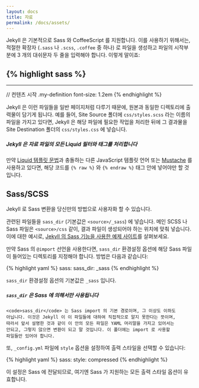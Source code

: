 ```yaml
---
layout: docs
title: 자료
permalink: /docs/assets/
---
```


Jekyll 은 기본적으로 Sass 와 CoffeeScript 를 지원합니다. 이를 사용하기 위해서는,
적절한 확장자 (`.sass` 나 `.scss`, `.coffee` 중 하나) 로 파일을 생성하고 파일의
시작부분에 3 개의 대쉬문자 두 줄을 입력해야 합니다. 이렇게 말이죠:

{% highlight sass %}
---
---

// 컨텐츠 시작
.my-definition
  font-size: 1.2em
{% endhighlight %}

Jekyll 은 이런 파일들을 일반 페이지처럼 다루기 때문에, 원본과 동일한
디렉토리에 출력물이 담기게 됩니다. 예를 들어, Site Source 폴더에
`css/styles.scss` 라는 이름의 파일을 가지고 있다면, Jekyll 은 해당 파일에 필요한
작업을 처리한 뒤에 그 결과물을 Site Destination 폴더의 `css/styles.css` 에
넣습니다.

<div class="note info">
  <h5>Jekyll 은 자료 파일의 모든 Liquid 필터와 태그를 처리합니다</h5>
  <p>만약 <a href="/docs/templates/">Liquid 템플릿 문법</a>과 충돌하는 다른
     JavaScript 템플릿 언어 또는 <a href="http://mustache.github.io">Mustache</a>
     를 사용하고 있다면, 해당 코드를 <code>{&#37; raw &#37;}</code> 와
     <code>{&#37; endraw &#37;}</code> 태그 안에 넣어야만 할 것입니다.</p>

</div>

## Sass/SCSS

Jekyll 로 Sass 변환을 당신만의 방법으로 사용자화 할 수 있습니다.

관련된 파일들을 `sass_dir` (기본값은 `<source>/_sass`) 에 넣습니다. 메인 SCSS 나
Sass 파일은 `<source>/css` 같이, 결과 파일이 생성되어야 하는 위치에 맞춰
넣습니다. 이에 대한 예시로, [Jekyll 의 Sass 기능을 사용한 예제
사이트][example-sass]를 살펴보세요.

만약 Sass 의 `@import` 선언을 사용한다면, `sass_dir` 환경설정 옵션에 해당 Sass
파일이 들어있는 디렉토리를 지정해야 합니다. 방법은 다음과 같습니다:


{% highlight yaml %}
sass:
    sass_dir: _sass
{% endhighlight %}

`sass_dir` 환경설정 옵션의 기본값은 `_sass` 입니다.


[example-sass]: https://github.com/jekyll/jekyll-sass-converter/tree/master/example

<div class="note info">
  <h5><code>sass_dir</code> 은 Sass 에 의해서만 사용됩니다</h5>
  <p>

    <code>sass_dir</code> 는 Sass import 의 기본 경로이며, 그 이상도 이하도
    아닙니다. 이것은 Jekyll 이 이 파일들에 대하여 직접적으로 알지 못한다는 뜻이며,
    따라서 앞서 설명한 것과 같이 이 안의 모든 파일은 YAML 머리말을 가지고 있어서는
    안되고, 그렇지 않으면 변환이 되고 말 것입니다. 이 폴더에는 import 로 사용할
    파일들만 있어야 합니다.

  </p>
</div>

또, `_config.yml` 파일에 `style` 옵션을 설정하여 출력 스타일을 선택할 수
있습니다:

{% highlight yaml %}
sass:
    style: compressed
{% endhighlight %}

이 설정은 Sass 에 전달되므로, 여기엔 Sass 가 지원하는 모든 출력 스타일 옵션이
유효합니다.
